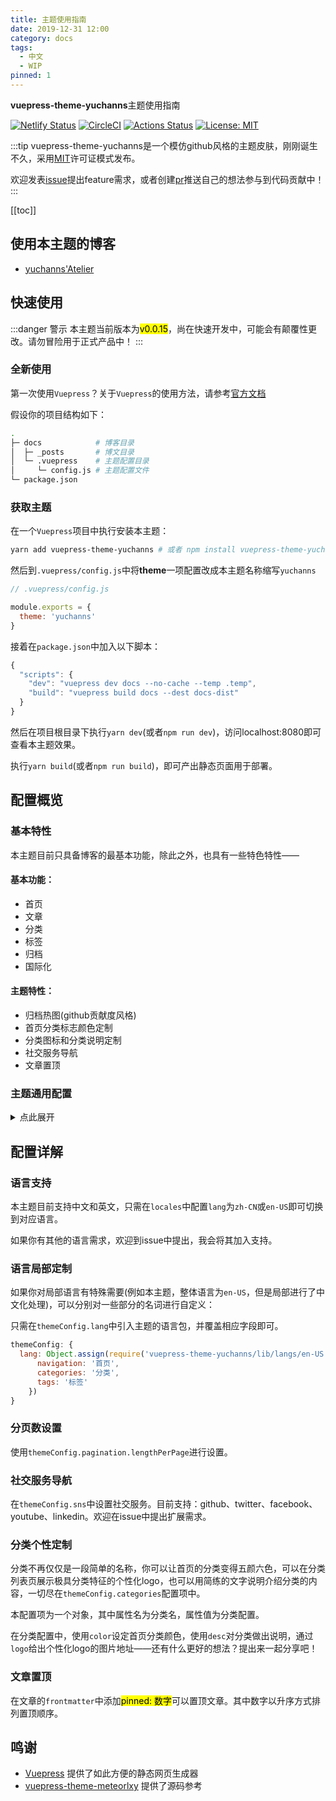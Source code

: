 ```yaml
---
title: 主题使用指南
date: 2019-12-31 12:00
category: docs
tags:
  - 中文
  - WIP
pinned: 1
---
```

**vuepress-theme-yuchanns**主题使用指南

[![Netlify Status](https://api.netlify.com/api/v1/badges/adac5706-bf93-419a-a239-782fa94d4358/deploy-status)](https://app.netlify.com/sites/vuepress-theme-yuchanns/deploys)
[![CircleCI](https://circleci.com/gh/yuchanns/vuepress-theme-yuchanns/tree/master.svg?style=svg&circle-token=7d312c35e3cb469cdfef653f334741bb26052888)](https://circleci.com/gh/yuchanns/vuepress-theme-yuchanns/tree/master)
[![Actions Status](https://github.com/yuchanns/vuepress-theme-yuchanns/workflows/Node%20CI/badge.svg)](https://github.com/yuchanns/vuepress-theme-yuchanns/actions)
[![License: MIT](https://img.shields.io/badge/License-MIT-yellow.svg)](https://github.com/yuchanns/vuepress-theme-yuchanns/blob/master/LICENSE)

:::tip
vuepress-theme-yuchanns是一个模仿github风格的主题皮肤，刚刚诞生不久，采用[MIT](https://github.com/yuchanns/vuepress-theme-yuchanns/blob/master/LICENSE)许可证模式发布。

欢迎发表[issue](https://github.com/yuchanns/vuepress-theme-yuchanns/issues/new)提出feature需求，或者创建[pr](https://github.com/yuchanns/vuepress-theme-yuchanns/compare)推送自己的想法参与到代码贡献中！
:::
<!-- more -->

[[toc]]

## 使用本主题的博客
* [yuchanns'Atelier](https://yuchanns.org)

## 快速使用
:::danger 警示
本主题当前版本为<mark>v0.0.15</mark>，尚在快速开发中，可能会有颠覆性更改。请勿冒险用于正式产品中！
:::
### 全新使用
第一次使用`Vuepress`？关于`Vuepress`的使用方法，请参考[官方文档](https://vuepress.vuejs.org/zh/)

假设你的项目结构如下：
```sh
.
├─ docs            # 博客目录
│  ├─ _posts       # 博文目录
│  └─ .vuepress    # 主题配置目录
│     └─ config.js # 主题配置文件
└─ package.json
```
### 获取主题
在一个`Vuepress`项目中执行安装本主题：
```sh
yarn add vuepress-theme-yuchanns # 或者 npm install vuepress-theme-yuchanns
```
然后到`.vuepress/config.js`中将**theme**一项配置改成本主题名称缩写`yuchanns`
```js
// .vuepress/config.js

module.exports = {
  theme: 'yuchanns'
}
```
接着在`package.json`中加入以下脚本：
```js
{
  "scripts": {
    "dev": "vuepress dev docs --no-cache --temp .temp",
    "build": "vuepress build docs --dest docs-dist"
  }
}
```
然后在项目根目录下执行`yarn dev`(或者`npm run dev`)，访问localhost:8080即可查看本主题效果。

执行`yarn build`(或者`npm run build`)，即可产出静态页面用于部署。

## 配置概览
### 基本特性
本主题目前只具备博客的最基本功能，除此之外，也具有一些特色特性——


#### 基本功能：
* 首页
* 文章
* 分类
* 标签
* 归档
* 国际化

#### 主题特性：
* 归档热图(github贡献度风格)
* 首页分类标志颜色定制
* 分类图标和分类说明定制
* 社交服务导航
* 文章置顶

### 主题通用配置
<details>
<summary>点此展开</summary>

```js
module.exports = {
  title: 'vuepress-theme-yuchanns',

  description: 'a Vuepress theme presented by yuchanns',

  theme: 'yuchanns',

  locales: {
    '/': {
      lang: 'en-US'
    }
  },

  themeConfig: {
    lang: 'en-US',

    author: {
      name: 'yuchanns',
      avatar: '/yuchanns.jpg',
      desc: '面向Github编程',
      job: '后端工程师',
      location: '深圳',
      email: 'airamusume@gmail.com',
      link: 'yuchanns.org'
    },

    pagination: {
      lengthPerPage: 5
    },

    sns: {
      github: {
        account: 'yuchanns',
        link: 'https://github.com/yuchanns'
      },
      twitter: {
        account: 'airamusume',
        link: 'https://twitter.com/airamusume'
      },
      facebook: {
        account: 'airamusume',
        link: 'https://www.facebook.com/airamusume'
      },
      youtube: {
        account: 'Github',
        link: 'https://www.youtube.com/github'
      },
      linkedin: {
        account: 'Github',
        link: 'https://www.linkedin.com/company/github'
      }
    },

    categories: {
      docs: { color: '#e34c26', desc: 'Showing the usage of vuepress-theme-yuchanns.展示本主题的使用方法' }
    }
  }
}
```
</details>

## 配置详解
### 语言支持
本主题目前支持中文和英文，只需在`locales`中配置`lang`为`zh-CN`或`en-US`即可切换到对应语言。

如果你有其他的语言需求，欢迎到issue中提出，我会将其加入支持。

### 语言局部定制
如果你对局部语言有特殊需要(例如本主题，整体语言为`en-US`，但是局部进行了中文化处理)，可以分别对一些部分的名词进行自定义：

只需在`themeConfig.lang`中引入主题的语言包，并覆盖相应字段即可。

```js
themeConfig: {
  lang: Object.assign(require('vuepress-theme-yuchanns/lib/langs/en-US'), {
      navigation: '首页',
      categories: '分类',
      tags: '标签'
    })
}
```

### 分页数设置
使用`themeConfig.pagination.lengthPerPage`进行设置。

### 社交服务导航
在`themeConfig.sns`中设置社交服务。目前支持：github、twitter、facebook、youtube、linkedin。欢迎在issue中提出扩展需求。

### 分类个性定制
分类不再仅仅是一段简单的名称，你可以让首页的分类变得五颜六色，可以在分类列表页展示极具分类特征的个性化logo，也可以用简练的文字说明介绍分类的内容，一切尽在`themeConfig.categories`配置项中。

本配置项为一个对象，其中属性名为分类名，属性值为分类配置。

在分类配置中，使用`color`设定首页分类颜色，使用`desc`对分类做出说明，通过`logo`给出个性化logo的图片地址——还有什么更好的想法？提出来一起分享吧！

### 文章置顶
在文章的`frontmatter`中添加<mark>pinned: 数字</mark>可以置顶文章。其中数字以升序方式排列置顶顺序。

## 鸣谢
* [Vuepress](https://github.com/vuejs/vuepress) 提供了如此方便的静态网页生成器
* [vuepress-theme-meteorlxy](https://github.com/meteorlxy/vuepress-theme-meteorlxy) 提供了源码参考
